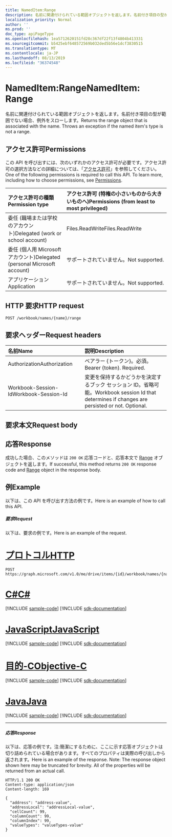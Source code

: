 ```yaml
---
title: NamedItem:Range
description: 名前に関連付けられている範囲オブジェクトを返します。名前付き項目の型が範囲でない場合、例外をスローします。
localization_priority: Normal
author: ''
ms.prod: ''
doc_type: apiPageType
ms.openlocfilehash: 1ea5712620151fd28c367df22f13f4804b413331
ms.sourcegitcommit: b5425ebf648572569b032ded5b56e1dcf3830515
ms.translationtype: MT
ms.contentlocale: ja-JP
ms.lasthandoff: 08/13/2019
ms.locfileid: "36374548"
---
```

# <a name="nameditem-range"></a><span data-ttu-id="a07b3-104">NamedItem:Range</span><span class="sxs-lookup"><span data-stu-id="a07b3-104">NamedItem: Range</span></span>

<span data-ttu-id="a07b3-p102">名前に関連付けられている範囲オブジェクトを返します。名前付き項目の型が範囲でない場合、例外をスローします。</span><span class="sxs-lookup"><span data-stu-id="a07b3-p102">Returns the range object that is associated with the name. Throws an exception if the named item's type is not a range.</span></span>
## <a name="permissions"></a><span data-ttu-id="a07b3-107">アクセス許可</span><span class="sxs-lookup"><span data-stu-id="a07b3-107">Permissions</span></span>
<span data-ttu-id="a07b3-p103">この API を呼び出すには、次のいずれかのアクセス許可が必要です。アクセス許可の選択方法などの詳細については、「[アクセス許可](/graph/permissions-reference)」を参照してください。</span><span class="sxs-lookup"><span data-stu-id="a07b3-p103">One of the following permissions is required to call this API. To learn more, including how to choose permissions, see [Permissions](/graph/permissions-reference).</span></span>

|<span data-ttu-id="a07b3-110">アクセス許可の種類</span><span class="sxs-lookup"><span data-stu-id="a07b3-110">Permission type</span></span>      | <span data-ttu-id="a07b3-111">アクセス許可 (特権の小さいものから大きいものへ)</span><span class="sxs-lookup"><span data-stu-id="a07b3-111">Permissions (from least to most privileged)</span></span>              |
|:--------------------|:---------------------------------------------------------|
|<span data-ttu-id="a07b3-112">委任 (職場または学校のアカウント)</span><span class="sxs-lookup"><span data-stu-id="a07b3-112">Delegated (work or school account)</span></span> | <span data-ttu-id="a07b3-113">Files.ReadWrite</span><span class="sxs-lookup"><span data-stu-id="a07b3-113">Files.ReadWrite</span></span>    |
|<span data-ttu-id="a07b3-114">委任 (個人用 Microsoft アカウント)</span><span class="sxs-lookup"><span data-stu-id="a07b3-114">Delegated (personal Microsoft account)</span></span> | <span data-ttu-id="a07b3-115">サポートされていません。</span><span class="sxs-lookup"><span data-stu-id="a07b3-115">Not supported.</span></span>    |
|<span data-ttu-id="a07b3-116">アプリケーション</span><span class="sxs-lookup"><span data-stu-id="a07b3-116">Application</span></span> | <span data-ttu-id="a07b3-117">サポートされていません。</span><span class="sxs-lookup"><span data-stu-id="a07b3-117">Not supported.</span></span> |

## <a name="http-request"></a><span data-ttu-id="a07b3-118">HTTP 要求</span><span class="sxs-lookup"><span data-stu-id="a07b3-118">HTTP request</span></span>
<!-- { "blockType": "ignored" } -->
```http
POST /workbook/names/{name}/range

```
## <a name="request-headers"></a><span data-ttu-id="a07b3-119">要求ヘッダー</span><span class="sxs-lookup"><span data-stu-id="a07b3-119">Request headers</span></span>
| <span data-ttu-id="a07b3-120">名前</span><span class="sxs-lookup"><span data-stu-id="a07b3-120">Name</span></span>       | <span data-ttu-id="a07b3-121">説明</span><span class="sxs-lookup"><span data-stu-id="a07b3-121">Description</span></span>|
|:---------------|:----------|
| <span data-ttu-id="a07b3-122">Authorization</span><span class="sxs-lookup"><span data-stu-id="a07b3-122">Authorization</span></span>  | <span data-ttu-id="a07b3-p104">ベアラー {トークン}。必須。</span><span class="sxs-lookup"><span data-stu-id="a07b3-p104">Bearer {token}. Required.</span></span> |
| <span data-ttu-id="a07b3-125">Workbook-Session-Id</span><span class="sxs-lookup"><span data-stu-id="a07b3-125">Workbook-Session-Id</span></span>  | <span data-ttu-id="a07b3-p105">変更を保持するかどうかを決定するブック セッション ID。省略可能。</span><span class="sxs-lookup"><span data-stu-id="a07b3-p105">Workbook session Id that determines if changes are persisted or not. Optional.</span></span>|

## <a name="request-body"></a><span data-ttu-id="a07b3-128">要求本文</span><span class="sxs-lookup"><span data-stu-id="a07b3-128">Request body</span></span>

## <a name="response"></a><span data-ttu-id="a07b3-129">応答</span><span class="sxs-lookup"><span data-stu-id="a07b3-129">Response</span></span>

<span data-ttu-id="a07b3-130">成功した場合、このメソッドは `200 OK` 応答コードと、応答本文で [Range](../resources/range.md) オブジェクトを返します。</span><span class="sxs-lookup"><span data-stu-id="a07b3-130">If successful, this method returns `200 OK` response code and [Range](../resources/range.md) object in the response body.</span></span>

## <a name="example"></a><span data-ttu-id="a07b3-131">例</span><span class="sxs-lookup"><span data-stu-id="a07b3-131">Example</span></span>
<span data-ttu-id="a07b3-132">以下は、この API を呼び出す方法の例です。</span><span class="sxs-lookup"><span data-stu-id="a07b3-132">Here is an example of how to call this API.</span></span>
##### <a name="request"></a><span data-ttu-id="a07b3-133">要求</span><span class="sxs-lookup"><span data-stu-id="a07b3-133">Request</span></span>
<span data-ttu-id="a07b3-134">以下は、要求の例です。</span><span class="sxs-lookup"><span data-stu-id="a07b3-134">Here is an example of the request.</span></span>

# <a name="httptabhttp"></a>[<span data-ttu-id="a07b3-135">プロトコル</span><span class="sxs-lookup"><span data-stu-id="a07b3-135">HTTP</span></span>](#tab/http)
<!-- {
  "blockType": "request",
  "idempotent": true,
  "name": "nameditem_range"
}-->
```http
POST https://graph.microsoft.com/v1.0/me/drive/items/{id}/workbook/names/{name}/range
```
# <a name="ctabcsharp"></a>[<span data-ttu-id="a07b3-136">C#</span><span class="sxs-lookup"><span data-stu-id="a07b3-136">C#</span></span>](#tab/csharp)
[!INCLUDE [sample-code](../includes/snippets/csharp/nameditem-range-csharp-snippets.md)]
[!INCLUDE [sdk-documentation](../includes/snippets/snippets-sdk-documentation-link.md)]

# <a name="javascripttabjavascript"></a>[<span data-ttu-id="a07b3-137">JavaScript</span><span class="sxs-lookup"><span data-stu-id="a07b3-137">JavaScript</span></span>](#tab/javascript)
[!INCLUDE [sample-code](../includes/snippets/javascript/nameditem-range-javascript-snippets.md)]
[!INCLUDE [sdk-documentation](../includes/snippets/snippets-sdk-documentation-link.md)]

# <a name="objective-ctabobjc"></a>[<span data-ttu-id="a07b3-138">目的-C</span><span class="sxs-lookup"><span data-stu-id="a07b3-138">Objective-C</span></span>](#tab/objc)
[!INCLUDE [sample-code](../includes/snippets/objc/nameditem-range-objc-snippets.md)]
[!INCLUDE [sdk-documentation](../includes/snippets/snippets-sdk-documentation-link.md)]

# <a name="javatabjava"></a>[<span data-ttu-id="a07b3-139">Java</span><span class="sxs-lookup"><span data-stu-id="a07b3-139">Java</span></span>](#tab/java)
[!INCLUDE [sample-code](../includes/snippets/java/nameditem-range-java-snippets.md)]
[!INCLUDE [sdk-documentation](../includes/snippets/snippets-sdk-documentation-link.md)]

---


##### <a name="response"></a><span data-ttu-id="a07b3-140">応答</span><span class="sxs-lookup"><span data-stu-id="a07b3-140">Response</span></span>
<span data-ttu-id="a07b3-p106">以下は、応答の例です。注:簡潔にするために、ここに示す応答オブジェクトは切り詰められている場合があります。すべてのプロパティは実際の呼び出しから返されます。</span><span class="sxs-lookup"><span data-stu-id="a07b3-p106">Here is an example of the response. Note: The response object shown here may be truncated for brevity. All of the properties will be returned from an actual call.</span></span>
<!-- {
  "blockType": "response",
  "truncated": true,
  "@odata.type": "microsoft.graph.workbookRange"
} -->
```http
HTTP/1.1 200 OK
Content-type: application/json
Content-length: 169

{
  "address": "address-value",
  "addressLocal": "addressLocal-value",
  "cellCount": 99,
  "columnCount": 99,
  "columnIndex": 99,
  "valueTypes": "valueTypes-value"
}
```

<!-- uuid: 8fcb5dbc-d5aa-4681-8e31-b001d5168d79
2015-10-25 14:57:30 UTC -->
<!-- {
  "type": "#page.annotation",
  "description": "NamedItem: Range",
  "keywords": "",
  "section": "documentation",
  "tocPath": "",
  "suppressions": [
  ]
}-->
